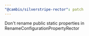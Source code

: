 ```yaml
---
"@cambis/silverstripe-rector": patch
---
```


Don't rename public static properties in RenameConfigurationPropertyRector
